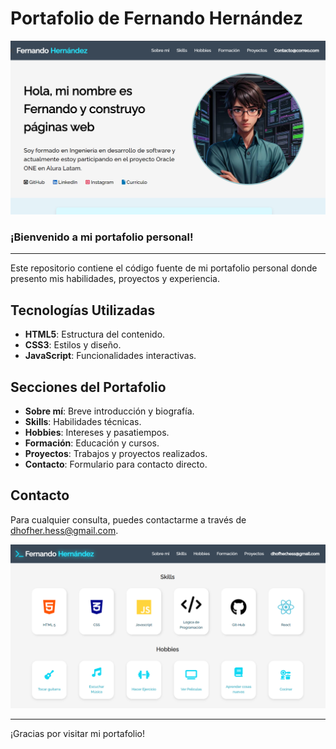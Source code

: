 
# Portafolio de Fernando Hernández

<p align="center" >
     <img width="600" src="./assets/miPortafolio.png">
</p>

### ¡Bienvenido a mi portafolio personal!

---

Este repositorio contiene el código fuente de mi portafolio personal donde presento mis habilidades, proyectos y experiencia.

## Tecnologías Utilizadas

- **HTML5**: Estructura del contenido.
- **CSS3**: Estilos y diseño.
- **JavaScript**: Funcionalidades interactivas.
<!-- - **[Otras tecnologías]** -->

## Secciones del Portafolio

- **Sobre mí**: Breve introducción y biografía.
- **Skills**: Habilidades técnicas.
- **Hobbies**: Intereses y pasatiempos.
- **Formación**: Educación y cursos.
- **Proyectos**: Trabajos y proyectos realizados.
- **Contacto**: Formulario para contacto directo.

## Contacto

Para cualquier consulta, puedes contactarme a través de [dhofher.hess@gmail.com](mailto:dhofher.hess@gmail.com).

<!-- ## Capturas de Pantalla -->

<p align="center" >
     <img width="600" src="./assets/SkillsCaptura.png">
</p>

---

¡Gracias por visitar mi portafolio!

<!-- en el archivo de oracle one esta el RM.md original -->